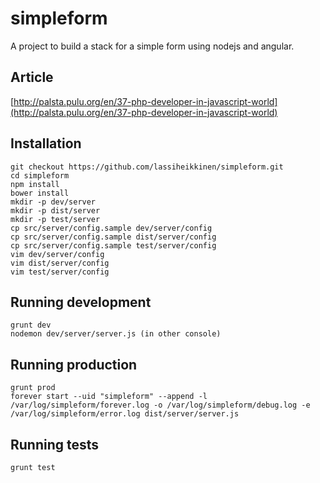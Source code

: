 simpleform
==========

A project to build a stack for a simple form using nodejs and angular.

## Article

[http://palsta.pulu.org/en/37-php-developer-in-javascript-world](http://palsta.pulu.org/en/37-php-developer-in-javascript-world)

## Installation

```
git checkout https://github.com/lassiheikkinen/simpleform.git
cd simpleform
npm install
bower install
mkdir -p dev/server
mkdir -p dist/server
mkdir -p test/server
cp src/server/config.sample dev/server/config
cp src/server/config.sample dist/server/config
cp src/server/config.sample test/server/config
vim dev/server/config
vim dist/server/config
vim test/server/config
```

## Running development

```
grunt dev
nodemon dev/server/server.js (in other console)
```

## Running production

```
grunt prod
forever start --uid "simpleform" --append -l /var/log/simpleform/forever.log -o /var/log/simpleform/debug.log -e /var/log/simpleform/error.log dist/server/server.js
```

## Running tests

```
grunt test
```
